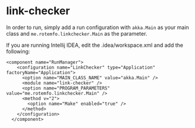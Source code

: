 # link-checker
In order to run, simply add a run configuration with ```akka.Main``` as your main class and ```me.rotemfo.linkchecker.Main``` as the parameter.

If you are running Intellij IDEA, edit the .idea/workspace.xml and add the following:
```` 
<component name="RunManager">
    <configuration name="LinkChecker" type="Application" factoryName="Application">
      <option name="MAIN_CLASS_NAME" value="akka.Main" />
      <module name="link-checker" />
      <option name="PROGRAM_PARAMETERS" value="me.rotemfo.linkchecker.Main" />
      <method v="2">
        <option name="Make" enabled="true" />
      </method>
    </configuration>
  </component>
````
